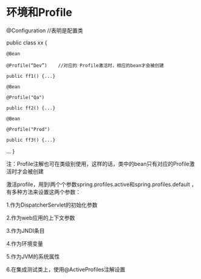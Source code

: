 环境和Profile
==================
@Configuration      //表明是配置类

public class xx {

    @Bean 
    
    @Profile(“Dev”)    //对应的 Profile激活时，相应的bean才会被创建
    
    public ff1() {...}
    
    @Bean 
    
    @Profile("Qa")  
    
    public ff2() {...}
    
    @Bean 
    
    @Profile("Prod") 
    
    public ff3() {...}
    
... }

注：Profile注解也可在类级别使用，这样的话，类中的bean只有对应的Profile激活时才会被创建
          
激活profile，用到l两个个参数spring.profiles.active和spring.profiles.default ，有多种方法来设置这两个参数：
          
1.作为DispatcherServlet的初始化参数

2.作为web应用的上下文参数

3.作为JNDI条目

4.作为环境变量

5.作为JVM的系统属性

6.在集成测试类上，使用@ActiveProfiles注解设置
